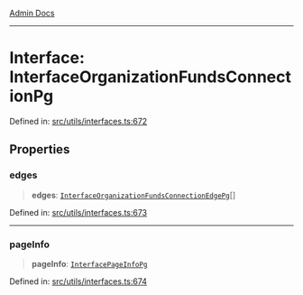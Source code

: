 [Admin Docs](/)

***

# Interface: InterfaceOrganizationFundsConnectionPg

Defined in: [src/utils/interfaces.ts:672](https://github.com/PalisadoesFoundation/talawa-admin/blob/main/src/utils/interfaces.ts#L672)

## Properties

### edges

> **edges**: [`InterfaceOrganizationFundsConnectionEdgePg`](utils\interfaces\README\interfaces\InterfaceOrganizationFundsConnectionEdgePg.md)[]

Defined in: [src/utils/interfaces.ts:673](https://github.com/PalisadoesFoundation/talawa-admin/blob/main/src/utils/interfaces.ts#L673)

***

### pageInfo

> **pageInfo**: [`InterfacePageInfoPg`](utils\interfaces\README\interfaces\InterfacePageInfoPg.md)

Defined in: [src/utils/interfaces.ts:674](https://github.com/PalisadoesFoundation/talawa-admin/blob/main/src/utils/interfaces.ts#L674)
